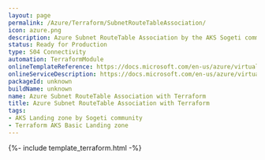 ```yaml
---
layout: page
permalink: /Azure/Terraform/SubnetRouteTableAssociation/
icon: azure.png
description: Azure Subnet RouteTable Association by the AKS Sogeti community.
status: Ready for Production
type: S04 Connectivity
automation: TerraformModule
onlineTemplateReference: https://docs.microsoft.com/en-us/azure/virtual-network/tutorial-create-route-table-portal
onlineServiceDescription: https://docs.microsoft.com/en-us/azure/virtual-network/manage-route-table
packageId: unknown
buildName: unknown
name: Azure Subnet RouteTable Association with Terraform
title: Azure Subnet RouteTable Association with Terraform
tags:
- AKS Landing zone by Sogeti community
- Terraform AKS Basic Landing zone
---
```


{%- include template_terraform.html -%}